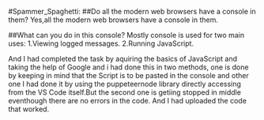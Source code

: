 #Spammer_Spaghetti:
##Do all the modern web browsers have a console in them?
Yes,all the modern web browsers have a console in them.

##What can you do in this console?
Mostly console is used for two main uses:
1.Viewing logged messages.
2.Running JavaScript.

And I had completed the task by aquiring the basics of JavaScript and taking the help of Google and i had done this in two methods, one is done by keeping in mind that the Script is to be pasted in the console and other one I had done it by using the puppeteernode library directly accessing from the VS Code itself.But the second one is getiing stopped in middle eventhough there are no errors in the code.
And I had uploaded the code that worked.

